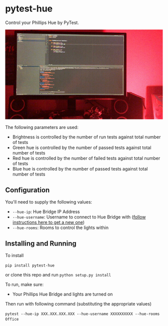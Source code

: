 # pytest-hue
Control your Phillips Hue by PyTest. 

![Demonstration of lights changing based on test results](images/pytest-hue.gif)

The following parameters are used:

- Brightness is controlled by the number of run tests against total number of tests
- Green hue is controlled by the number of passed tests against total number of tests
- Red hue is controlled by the number of failed tests against total number of tests
- Blue hue is controlled by the number of passed tests against total number of tests

## Configuration
You'll need to supply the following values:

- `--hue-ip`: Hue Bridge IP Address
- `--hue-username`: Username to connect to Hue Bridge with ([follow instructions here to get a new one](https://developers.meethue.com/develop/get-started-2/))
- `--hue-rooms`: Rooms to control the lights within

## Installing and Running
To install

`pip install pytest-hue`

or clone this repo and run `python setup.py install`

To run, make sure:

 - Your Phillips Hue Bridge and lights are turned on

Then run with following command (substituting the appropriate values)

`pytest --hue-ip XXX.XXX.XXX.XXX --hue-username XXXXXXXXXX --hue-rooms Office`
